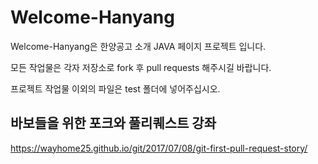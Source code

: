 # Welcome-Hanyang  

Welcome-Hanyang은 한양공고 소개 JAVA 페이지 프로젝트 입니다.  

모든 작업물은 각자 저장소로 fork 후 pull requests 해주시길 바랍니다.  

프로젝트 작업물 이외의 파일은 test 폴더에 넣어주십시오.  

## 바보들을 위한 포크와 풀리퀘스트 강좌

https://wayhome25.github.io/git/2017/07/08/git-first-pull-request-story/
